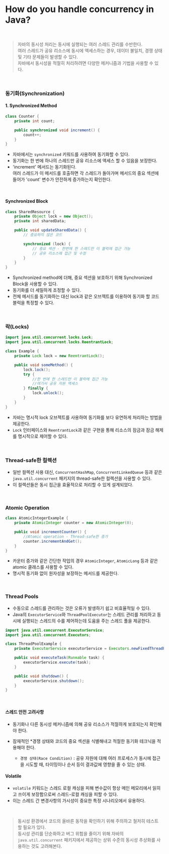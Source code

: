 # How do you handle concurrency in Java?

<br>

> 자바의 동시성 처리는 동시에 실행되는 여러 스레드 관리를 수반한다. <br> 여러 스레드가 공유 리소스에 동시에 액세스하는 경우, 데이터 불일치, 경쟁 상태 및 기타 문제들이 발생할 수 있다.<br> 자바에서 동시성을 적절히 처리하려면 다양한 메커니즘과 기법을 사용할 수 있다.

<br>

### 동기화(Synchronization)

#### 1. Synchronized Method

```java
class Counter {
    private int count;

    public synchronized void increment() {
        count++;
    }
}
```

- 자바에서는 `synchronized` 키워드를 사용하여 동기화할 수 있다.
- 동기화는 한 번에 하나의 스레드만 공유 리소스에 액세스 할 수 있음을 보장한다.
- 'increment' 메서드는 동기화된다.<br> 여러 스레드가 이 메서드를 호출하면 각 스레드가 돌아가며 메서드의 중요 섹션에 들어가 'count' 변수가 안전하게 증가하는지 확인한다.

<br>

#### Synchronized Block

```java
class SharedResource {
    private Object lock = new Object();
    private int sharedData;

    public void updateSharedData() {
        // 중요하지 않은 코드

        synchronized (lock) {
            // 중요 섹션 - 한번에 한 스레드만 이 블럭에 접근 가능
            // 공유 리소스에 접근 및 수정
        }
    }
}
```
- Synchronized method에 더해, 중요 섹션을 보호하기 위해 Synchronized Block을 사용할 수 있다.
- 동기화를 더 세밀하게 조정할 수 있다.
- 전체 메서드를 동기화하는 대신 lock과 같은 오브젝트를 이용하여 동기화 할 코드 블럭을 특정할 수 있다.

<br>

### 락(Locks)

```java
import java.util.concurrent.locks.Lock;
import java.util.concurrent.locks.ReentrantLock;

class Example {
    private Lock lock = new ReentrantLock();

    public void someMethod() {
        lock.lock();
        try {
            //한 번에 한 스레드만 이 블락에 접근 가능
            //여기서 공유 자원 액세스
        } finally {
            lock.unlock();
        }
    }
}
```

- 자바는 명시적 lock 오브젝트를 사용하여 동기화를 보다 유연하게 처리하는 방법을 제공한다.
- `Lock` 인터페이스와 `ReentrantLock`과 같은 구현을 통해 리소스의 잠금과 잠금 해제를 명시적으로 제어할 수 있다.

<br>

### Thread-safe한 컬렉션

- 일반 컬렉션 사용 대신, `ConcurrentHashMap`, `ConcurrentLinkedQueue` 등과 같은 `java.util.concurrent` 패키지의 thread-safe한 컬렉션을 사용할 수 있다. 
- 이 컬렉션들은 동시 접근을 효율적으로 처리할 수 있게 설계되었다.

<br>

### Atomic Operation

```java
class AtomicIntegerExample {
    private AtomicInteger counter = new AtomicInteger(0);

    public void incrementCounter() {
        //Atomic operation - Thread-safe한 증가
        counter.incrementAndGet();
    }
}
```

- 카운터 증가와 같은 간단한 작업의 경우 `AtomicInteger`, `AtomicLong` 등과 같은 atomic 클래스를 사용할 수 있다.
- 명시적 동기화 없이 원자성을 보장하는 메서드를 제공한다.

<br>

### Thread Pools

- 수동으로 스레드를 관리하는 것은 오류가 발생하기 쉽고 비효율적일 수 있다.
- Java의 `ExecutorService`와 `ThreadPoolExecutor`는 스레드 관리를 처리하고 동시에 실행되는 스레드의 수를 제어하는데 도움을 주는 스레드 풀을 제공한다.

```java
import java.util.concurrent.ExecutorService;
import java.util.concurrent.Executors;

class ThreadPoolExample {
    private ExecutorService executorService = Executors.newFixedThreadPool(5);

    public void executeTask(Runnable task) {
        executorService.execute(task);
    }

    public void shutdown() {
        executorService.shutdown();
    }
}
```

<br>

#### 스레드 안전 고려사항

- 동기화나 다른 동시성 메커니즘에 의해 공유 리소스가 적절하게 보호되는지 확인해야 한다.
- 잠재적인 *경쟁 상태와 코드의 중요 섹션을 식별해내고 적절한 동기화 테크닉을 적용해야 한다.<br>
    
    - `경쟁 상태(Race Condition)` : 공유 자원에 대해 여러 프로세스가 동시에 접근을 시도할 때, 타이밍이나 순서 등이 결과값에 영향을 줄 수 있는 상태.


#### Volatile

- `volatile` 키워드는 스레드 로컬 캐싱을 피해 변수값이 항상 메인 메모리에서 읽히고 쓰이게 보장함으로써 스레드-로컬 캐싱을 피할 수 있다.
- 이는 스레드 간 변경사항의 가시성이 중요한 특정 시나리오에서 유용하다.

<br>

> 동시성 환경에서 코드의 올바른 동작을 확인하기 위해 주의하고 철저히 테스트 할 필요가 있다.<br>
> 동시성 관리를 단순화하고 버그 위험을 줄이기 위해 자바의 `java.util.concurrent` 패키지에서 제공하는 상위 수준의 동시성 추상화를 사용하는 것도 고려해본다.